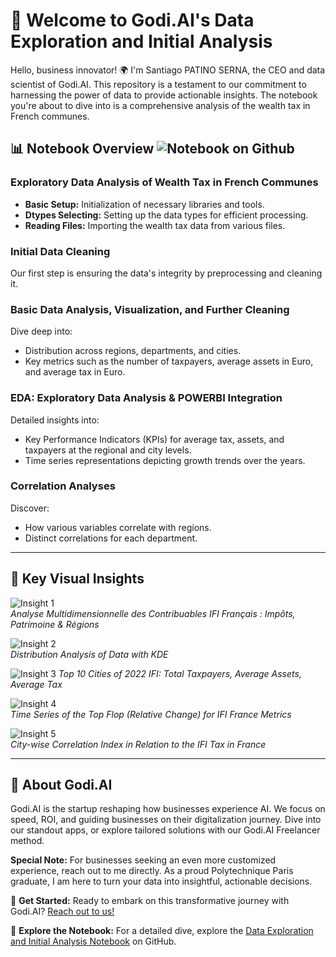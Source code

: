 # 🚀 Welcome to Godi.AI's Data Exploration and Initial Analysis

Hello, business innovator! 🌍 I'm Santiago PATINO SERNA, the CEO and data scientist of Godi.AI. This repository is a testament to our commitment to harnessing the power of data to provide actionable insights. The notebook you're about to dive into is a comprehensive analysis of the wealth tax in French communes.

## 📊 Notebook Overview ![Notebook on Github](https://github.com/santiagopatinoserna/5YearFrenchWealthAnalysis/blob/main/Script/Exploration/Data%20Exploration%20and%20Initial%20Analysis.ipynb)  

### Exploratory Data Analysis of Wealth Tax in French Communes

- **Basic Setup:** Initialization of necessary libraries and tools.
- **Dtypes Selecting:** Setting up the data types for efficient processing.
- **Reading Files:** Importing the wealth tax data from various files.

### Initial Data Cleaning

Our first step is ensuring the data's integrity by preprocessing and cleaning it.

### Basic Data Analysis, Visualization, and Further Cleaning

Dive deep into:
- Distribution across regions, departments, and cities.
- Key metrics such as the number of taxpayers, average assets in Euro, and average tax in Euro.

### EDA: Exploratory Data Analysis & POWERBI Integration

Detailed insights into:
- Key Performance Indicators (KPIs) for average tax, assets, and taxpayers at the regional and city levels.
- Time series representations depicting growth trends over the years.

### Correlation Analyses

Discover:
- How various variables correlate with regions.
- Distinct correlations for each department.

---

## 📸 Key Visual Insights

![Insight 1](https://dam.malt.com/99f0b514-632b-4fb5-8197-f82b92060c32)  
*Analyse Multidimensionnelle des Contribuables IFI Français : Impôts, Patrimoine & Régions*

![Insight 2](https://dam.malt.com/a95ac7cf-7c99-4ccf-875c-5b0d757b235c)  
*Distribution Analysis of Data with KDE*

![Insight 3](https://dam.malt.com/71114ee4-8f1d-49a0-aceb-d69d2f7a01a8)
*Top 10 Cities of 2022 IFI: Total Taxpayers, Average Assets, Average Tax*

![Insight 4](https://dam.malt.com/49b14775-cb94-4228-9603-c94983ef1290)  
*Time Series of the Top Flop (Relative Change) for IFI France Metrics*

![Insight 5](https://dam.malt.com/dc2f35b5-f63a-484e-b7db-af2f13b8fcc8)  
*City-wise Correlation Index in Relation to the IFI Tax in France*

---

## 🤖 About Godi.AI

Godi.AI is the startup reshaping how businesses experience AI. We focus on speed, ROI, and guiding businesses on their digitalization journey. Dive into our standout apps, or explore tailored solutions with our Godi.AI Freelancer method.

**Special Note:** For businesses seeking an even more customized experience, reach out to me directly. As a proud Polytechnique Paris graduate, I am here to turn your data into insightful, actionable decisions.

📩 **Get Started:** Ready to embark on this transformative journey with Godi.AI? [Reach out to us!](https://godi.ai/freelancing/)

📔 **Explore the Notebook:** For a detailed dive, explore the [Data Exploration and Initial Analysis Notebook](https://github.com/santiagopatinoserna/5YearFrenchWealthAnalysis/blob/main/Script/Exploration/Data%20Exploration%20and%20Initial%20Analysis.ipynb) on GitHub.
